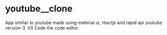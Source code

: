 # youtube__clone
 App similar to youtube made using material ui, reactjs and rapid api youtube version-3. VS Code the code editor. 
